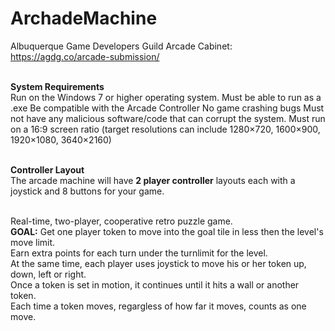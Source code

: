 # ArchadeMachine
Albuquerque Game Developers Guild Arcade Cabinet: https://agdg.co/arcade-submission/

<br><b>System Requirements</b><br>
  Run on the Windows 7 or higher operating system.
  Must be able to run as a .exe 
  Be compatible with the Arcade Controller 
  No game crashing bugs
  Must not have any malicious software/code that can corrupt the system.
  Must run on a 16:9 screen ratio (target resolutions can include 1280×720, 1600×900, 1920×1080, 3640×2160)
  
  
<br><b>Controller Layout</b></br>
   The arcade machine will have **2 player controller** layouts each with a joystick and 8 buttons for your game. 

  
<br>Real-time, two-player, cooperative retro puzzle game.<br>
<b>GOAL:</b> Get one player token to move into the goal tile in less then the level's move limit.<br>
Earn extra points for each turn under the turnlimit for the level.<br>
At the same time, each player uses joystick to move his or her token up, down, left or right. <br>
Once a token is set in motion, it continues until it hits a wall or another token.<br>
Each time a token moves, regargless of how far it moves, counts as one move.<br>

